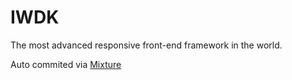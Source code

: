 # IWDK

The most advanced responsive front-end framework in the world.

Auto commited via [Mixture](http://mixture.io)